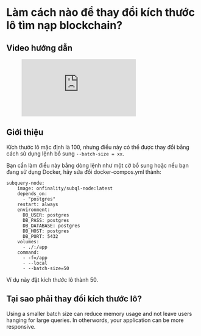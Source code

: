 # Làm cách nào để thay đổi kích thước lô tìm nạp blockchain?

## Video hướng dẫn

<figure class="video_container">
  <iframe src="https://www.youtube.com/embed/LO_Gea_IN_s" frameborder="0" allowfullscreen="true"></iframe>
</figure>

## Giới thiệu

Kích thước lô mặc định là 100, nhưng điều này có thể được thay đổi bằng cách sử dụng lệnh bổ sung `--batch-size = xx`.

Bạn cần làm điều này bằng dòng lệnh như một cờ bổ sung hoặc nếu bạn đang sử dụng Docker, hãy sửa đổi docker-compos.yml thành:

```shell
subquery-node:
    image: onfinality/subql-node:latest
    depends_on:
      - "postgres"
    restart: always
    environment:
      DB_USER: postgres
      DB_PASS: postgres
      DB_DATABASE: postgres
      DB_HOST: postgres
      DB_PORT: 5432
    volumes:
      - ./:/app
    command:
      - -f=/app
      - --local
      - --batch-size=50

```

Ví dụ này đặt kích thước lô thành 50.

## Tại sao phải thay đổi kích thước lô?

Using a smaller batch size can reduce memory usage and not leave users hanging for large queries. In otherwords, your application can be more responsive. 